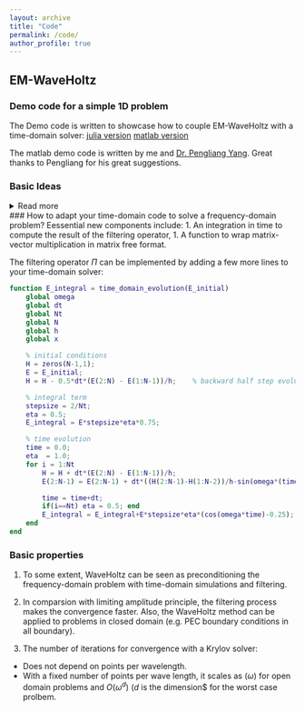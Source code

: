 ```yaml
---
layout: archive
title: "Code"
permalink: /code/
author_profile: true
---
```


## EM-WaveHoltz

### Demo code for a simple 1D problem
The Demo code is written to showcase how to couple EM-WaveHoltz with a time-domain solver:
[julia version](https://zhichaopengmath.github.io/files/WaveHoltz_1D_Demo.zip) [matlab version](https://zhichaopengmath.github.io/files/WaveHoltz_yang.m) 

The matlab demo code is written by me and [Dr. Pengliang Yang](https://yangpl.wordpress.com/). Great thanks to Pengliang for his great suggestions.

### Basic Ideas
<details>
<summary>
Read more
</summary>
1. Given the frequency-domain problem, such as the following simple non-dimensionalized case:
$$
\begin{align}
&i\omega E = \nabla\times H-J,\\
&i\omega H = -\nabla\times E,
\end{align}
$$
define the corresponding time-domain problem
$$
\begin{align}
&\partial_t \tilde{E} =  \nabla\times \tilde{H}- \sin(\omega t)Re(J)-\cos(\omega t) Im(J),\\
&\partial_t \tilde{H} = -\nabla\times \tilde{E}，
\end{align}
$$
and a filtering operator acting on the initial condition of the time-domain problem
$$
\begin{align}
\Pi \left(\begin{matrix}
	    \tilde{E}_0\\
	    \tilde{H}_0
	     \end{matrix}\right)
=\frac{2}{T}\int^{T}_{0}\left(\cos(\omega t)-\frac{1}{4}\right)
\left(\begin{matrix}
	    \tilde{E}(t)\\
	    \tilde{H}(t)
	\end{matrix}\right)
	dt,\quad T=\frac{2\Pi}{\omega}.
\end{align}
$$
$\Pi\nu$ essentially filters the time-domain solution determined by the initial condition $\nu$ over one period.

1. With some simple [algebra]((https://zhichaopengmath.github.io/appendix/waveholtz/waveholtz_algebra.pdf), one can show that
$$
\begin{align}
\Pi \left(\begin{matrix}
Im(E)\\
Im(H)
\end{matrix}\right)=
\left(\begin{matrix}
Im(E)\\
Im(H)
\end{matrix}\right).
\end{align}
$$

Hence, solving the frequency-domain problem is equivalent to solve the fixed point problem 
$ \Pi\nu = \nu$ in the time-domain. 

To solve this time-domain fixed point problem, we have 
two choices.
- Apply fixed point iteration/Anderson acceleration. 
- Rewrite the $\Pi\nu = \nu$ as an equivalent linear system 
$$ (I-S)\nu = \Pi 0,\;\text{with}\;S\nu = \Pi \nu -\Pi 0,$$
and solve it with an iterative solver.

Matrix vector multiplication $(I-S)\nu$ can be computed in a matrix-free manner based on a time-domain solver.

We want to point that $\Pi 0$ filters the solution corresponding to $0$ initial condition over one period and with non-zero source $\Pi 0\neq 0$. 
</details>
### How to adapt your time-domain code to solve a frequency-domain problem? 
Eessential new components include:
1. An integration in time to compute the result of the filtering operator, 
1. A function to wrap matrix-vector multiplication in matrix free format.

The filtering operator $\Pi$ can be implemented by adding a few more lines to your time-domain solver:
```matlab
function E_integral = time_domain_evolution(E_initial)
    global omega
    global dt
    global Nt
    global N
    global h
    global x

    % initial conditions
    H = zeros(N-1,1);
    E = E_initial;
    H = H - 0.5*dt*(E(2:N) - E(1:N-1))/h;    % backward half step evolution for H

    % integral term
    stepsize = 2/Nt;
    eta = 0.5;
    E_integral = E*stepsize*eta*0.75;

    % time evolution
    time = 0.0;
    eta  = 1.0;
    for i = 1:Nt
        H = H + dt*(E(2:N) - E(1:N-1))/h;
        E(2:N-1) = E(2:N-1) + dt*((H(2:N-1)-H(1:N-2))/h-sin(omega*(time+0.5*dt))*Js(x(2:N-1)));

        time = time+dt;
        if(i==Nt) eta = 0.5; end
        E_integral = E_integral+E*stepsize*eta*(cos(omega*time)-0.25);
    end
end
```

### Basic properties
1. To some extent, WaveHoltz can be seen as preconditioning the frequency-domain problem with time-domain simulations and filtering.

1. In comparsion with limiting amplitude principle, the filtering process makes the convergence faster. Also, the WaveHoltz method can be applied to problems in closed domain (e.g. PEC boundary conditions in all boundary). 

1. The number of iterations for convergence with a Krylov solver:
- Does not depend on points per wavelength. 
- With a fixed number of points per wave length, it scales as $(\omega)$ for open domain problems and $O(\omega^d)$ ($d$ is the dimension$ for the worst case prolbem.

